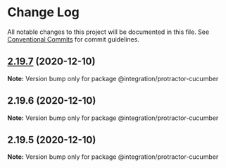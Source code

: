 # Change Log

All notable changes to this project will be documented in this file.
See [Conventional Commits](https://conventionalcommits.org) for commit guidelines.

## [2.19.7](https://github.com/serenity-js/serenity-js/compare/v2.19.6...v2.19.7) (2020-12-10)

**Note:** Version bump only for package @integration/protractor-cucumber





## 2.19.6 (2020-12-10)

**Note:** Version bump only for package @integration/protractor-cucumber





## 2.19.5 (2020-12-10)

**Note:** Version bump only for package @integration/protractor-cucumber
